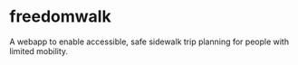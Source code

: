 # freedomwalk
A webapp to enable accessible, safe sidewalk trip planning for people with limited mobility.
